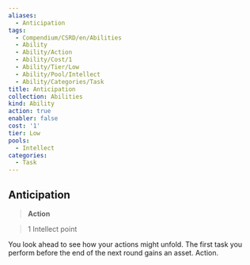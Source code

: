 ```yaml
---
aliases:
  - Anticipation
tags:
  - Compendium/CSRD/en/Abilities
  - Ability
  - Ability/Action
  - Ability/Cost/1
  - Ability/Tier/Low
  - Ability/Pool/Intellect
  - Ability/Categories/Task
title: Anticipation
collection: Abilities
kind: Ability
action: true
enabler: false
cost: '1'
tier: Low
pools:
  - Intellect
categories:
  - Task
---
```

## Anticipation    
>**Action**    
>1 Intellect point  
    
You look ahead to see how your actions might unfold. The first task you perform before the end of the next round gains an asset. Action.